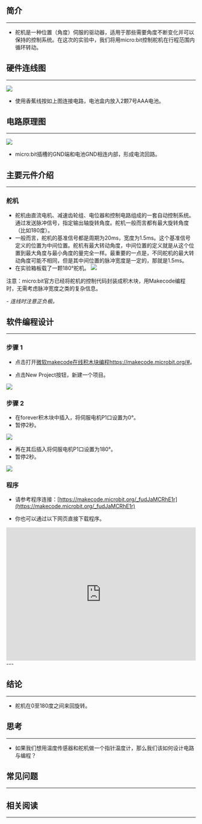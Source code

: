 ## 简介 ##
---
- 舵机是一种位置（角度）伺服的驱动器，适用于那些需要角度不断变化并可以保持的控制系统。在这次的实验中，我们将用micro:bit控制舵机在行程范围内循环转动。

## 硬件连线图 ##
---
![](https://i.imgur.com/QpsN3Rk.png)

- 使用香蕉线按如上图连接电路，电池盒内放入2颗7号AAA电池。

## 电路原理图 ##
---
![](https://i.imgur.com/yXHJ6zm.png)

- micro:bit插槽的GND端和电池GND相连内部，形成电流回路。

## 主要元件介绍 ##
---
### 舵机 ###
- 舵机由直流电机、减速齿轮组、电位器和控制电路组成的一套自动控制系统。通过发送脉冲信号，指定输出轴旋转角度。舵机一般而言都有最大旋转角度（比如180度）。
- 一般而言，舵机的基准信号都是周期为20ms，宽度为1.5ms。这个基准信号定义的位置为中间位置。舵机有最大转动角度，中间位置的定义就是从这个位置到最大角度与最小角度的量完全一样。最重要的一点是，不同舵机的最大转动角度可能不相同，但是其中间位置的脉冲宽度是一定的，那就是1.5ms。
- 在实验箱板载了一颗180°舵机。
![](https://i.imgur.com/uqmkhZ6.png)

注意：micro:bit官方已经将舵机的控制代码封装成积木块，用Makecode编程时，无需考虑脉冲宽度之类的复杂信息。

*- 连线时注意正负极。*

## 软件编程设计
---
### 步骤 1

- 点击打开[微软makecode在线积木块编程https://makecode.microbit.org/#](https://makecode.microbit.org/#)。

- 点击New Project按钮，新建一个项目。

![](https://i.imgur.com/t34k5Zb.png)

### 步骤 2

- 在forever积木块中插入，将伺服电机P1口设置为0°。
- 暂停2秒。

![](https://i.imgur.com/rMTDGWP.png)

- 再在其后插入将伺服电机P1口设置为180°。
- 暂停2秒。

![](https://i.imgur.com/rKePFnv.png)

### 程序

- 请参考程序连接：[https://makecode.microbit.org/_fudJaMCRhE1r](https://makecode.microbit.org/_fudJaMCRhE1r)

- 你也可以通过以下网页直接下载程序。

<div style="position:relative;height:0;padding-bottom:70%;overflow:hidden;"><iframe style="position:absolute;top:0;left:0;width:100%;height:100%;" src="https://makecode.microbit.org/#pub:_fudJaMCRhE1r" frameborder="0" sandbox="allow-popups allow-forms allow-scripts allow-same-origin"></iframe></div>  
---


## 结论
---
- 舵机在0至180度之间来回旋转。

## 思考
---
- 如果我们想用温度传感器和舵机做一个指针温度计，那么我们该如何设计电路与编程？

## 常见问题
---


## 相关阅读  
---

